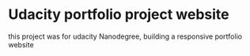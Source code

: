 # Udacity portfolio project website

this project was for udacity Nanodegree, building a responsive portfolio website
